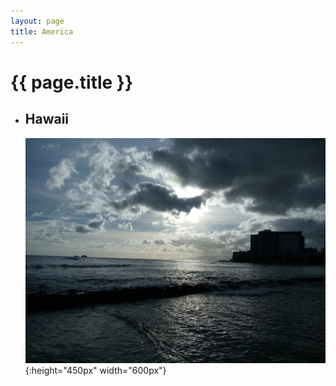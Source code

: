 ```yaml
---
layout: page
title: America
---
```


# {{ page.title }}

+ ## Hawaii
  ![](/images/america/Hawaii.jpeg#center){:height="450px" width="600px"}